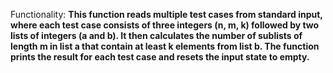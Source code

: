 Functionality: **This function reads multiple test cases from standard input, where each test case consists of three integers (n, m, k) followed by two lists of integers (a and b). It then calculates the number of sublists of length m in list a that contain at least k elements from list b. The function prints the result for each test case and resets the input state to empty.**